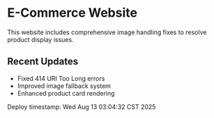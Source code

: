 # E-Commerce Website

This website includes comprehensive image handling fixes to resolve product display issues.

## Recent Updates
- Fixed 414 URI Too Long errors
- Improved image fallback system
- Enhanced product card rendering

Deploy timestamp: Wed Aug 13 03:04:32 CST 2025
